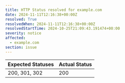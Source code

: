 ```yaml
---
title: HTTP Status resolved for example.com
date: 2024-11-11T12:16:38+00:00Z
resolved: True
resolvedWhen: 2024-11-11T12:16:38+00:00Z
resolvedStartTime: 2024-10-25T21:09:43.191474+00:00
severity: notice
affected:
  - example.com
section: issue
---
```


| Expected Statuses | Actual Status  |
|-------------------|----------------|
| 200, 301, 302 | 200 |
